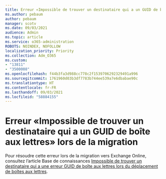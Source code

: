 ```yaml
---
title: Erreur «Impossible de trouver un destinataire qui a un GUID de boîte aux lettres» lors de la migration
ms.author: pebaum
author: pebaum
manager: scotv
ms.date: 09/03/2021
audience: Admin
ms.topic: article
ms.service: o365-administration
ROBOTS: NOINDEX, NOFOLLOW
localization_priority: Priority
ms.collection: Adm_O365
ms.custom:
- "13811"
- "3500008"
ms.openlocfilehash: f44b3fa3d988cc778c2f1539706292329491a996
ms.sourcegitcommit: 1761960d03b3df7783b744ee539a7e6dbabae90c
ms.translationtype: HT
ms.contentlocale: fr-FR
ms.lasthandoff: 09/03/2021
ms.locfileid: "58884155"
---
```

# <a name="cannot-find-a-recipient-that-has-mailbox-guid-error-during-migration"></a>Erreur «Impossible de trouver un destinataire qui a un GUID de boîte aux lettres» lors de la migration

Pour résoudre cette erreur lors de la migration vers Exchange Online, consultez l’article Base de connaissances [Impossible de trouver un destinataire qui a une erreur GUID de boîte aux lettres lors du déplacement de boîtes aux lettres](https://docs.microsoft.com/exchange/troubleshoot/move-mailboxes/migrationpermanentexception-when-moving-mailboxes).